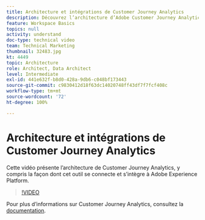 ```yaml
---
title: Architecture et intégrations de Customer Journey Analytics
description: Découvrez l’architecture d’Adobe Customer Journey Analytics, y compris la façon dont cet outil se connecte et s’intègre à Adobe Experience Platform.
feature: Workspace Basics
topics: null
activity: understand
doc-type: technical video
team: Technical Marketing
thumbnail: 32483.jpg
kt: 4449
topic: Architecture
role: Architect, Data Architect
level: Intermediate
exl-id: 441e632f-b8d0-428a-9db6-c048bf173443
source-git-commit: c9830412d18f63dc14020748ff43df7f7fcf408c
workflow-type: tm+mt
source-wordcount: '72'
ht-degree: 100%

---
```


# Architecture et intégrations de Customer Journey Analytics

Cette vidéo présente l’architecture de Customer Journey Analytics, y compris la façon dont cet outil se connecte et s’intègre à Adobe Experience Platform.

>[!VIDEO](https://video.tv.adobe.com/v/32483/?learn=on&quality=12)

Pour plus d’informations sur Customer Journey Analytics, consultez la [documentation](https://experienceleague.adobe.com/docs/analytics-platform/using/cja-landing.html?lang=fr).
